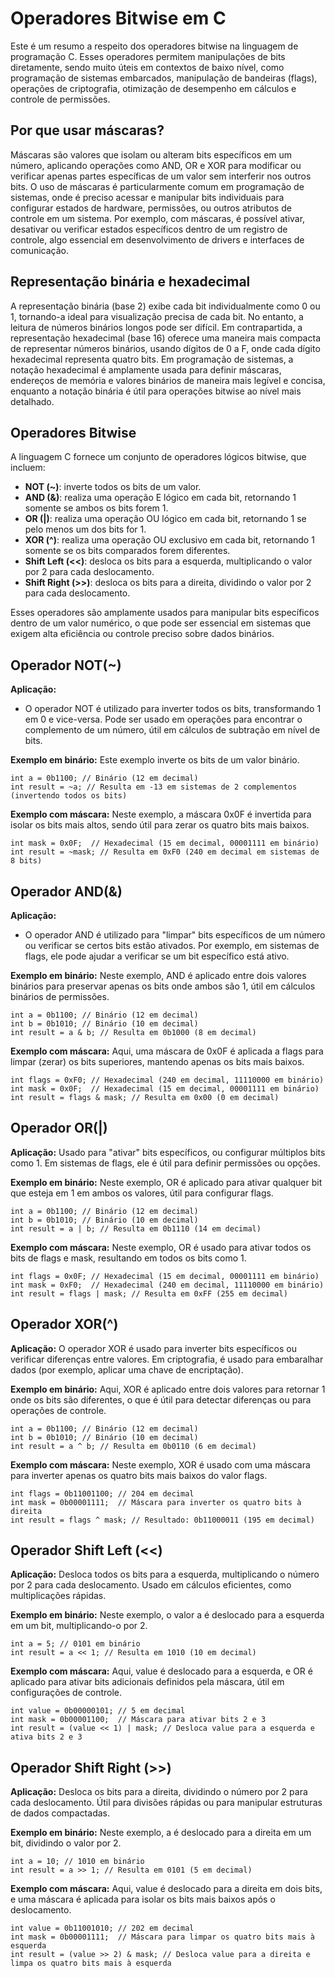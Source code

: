 # Operadores Bitwise em C

Este é um resumo a respeito dos operadores bitwise na linguagem de programação C. Esses operadores permitem manipulações de bits diretamente, sendo muito úteis em contextos de baixo nível, como programação de sistemas embarcados, manipulação de bandeiras (flags), operações de criptografia, otimização de desempenho em cálculos e controle de permissões.

## Por que usar máscaras?

Máscaras são valores que isolam ou alteram bits específicos em um número, aplicando operações como AND, OR e XOR para modificar ou verificar apenas partes específicas de um valor sem interferir nos outros bits. O uso de máscaras é particularmente comum em programação de sistemas, onde é preciso acessar e manipular bits individuais para configurar estados de hardware, permissões, ou outros atributos de controle em um sistema. Por exemplo, com máscaras, é possível ativar, desativar ou verificar estados específicos dentro de um registro de controle, algo essencial em desenvolvimento de drivers e interfaces de comunicação.

## Representação binária e hexadecimal

A representação binária (base 2) exibe cada bit individualmente como 0 ou 1, tornando-a ideal para visualização precisa de cada bit. No entanto, a leitura de números binários longos pode ser difícil. Em contrapartida, a representação hexadecimal (base 16) oferece uma maneira mais compacta de representar números binários, usando dígitos de 0 a F, onde cada dígito hexadecimal representa quatro bits. Em programação de sistemas, a notação hexadecimal é amplamente usada para definir máscaras, endereços de memória e valores binários de maneira mais legível e concisa, enquanto a notação binária é útil para operações bitwise ao nível mais detalhado.

## Operadores Bitwise

A linguagem C fornece um conjunto de operadores lógicos bitwise, que incluem:

- **NOT (~)**: inverte todos os bits de um valor.
- **AND (&)**: realiza uma operação E lógico em cada bit, retornando 1 somente se ambos os bits forem 1.
- **OR (|)**: realiza uma operação OU lógico em cada bit, retornando 1 se pelo menos um dos bits for 1.
- **XOR (^)**: realiza uma operação OU exclusivo em cada bit, retornando 1 somente se os bits comparados forem diferentes.
- **Shift Left (<<)**: desloca os bits para a esquerda, multiplicando o valor por 2 para cada deslocamento.
- **Shift Right (>>)**: desloca os bits para a direita, dividindo o valor por 2 para cada deslocamento.

Esses operadores são amplamente usados para manipular bits específicos dentro de um valor numérico, o que pode ser essencial em sistemas que exigem alta eficiência ou controle preciso sobre dados binários.

## Operador NOT(~)

**Aplicação:**

- O operador NOT é utilizado para inverter todos os bits, transformando 1 em 0 e vice-versa. Pode ser usado em operações para encontrar o complemento de um número, útil em cálculos de subtração em nível de bits.

**Exemplo em binário:**
Este exemplo inverte os bits de um valor binário.

```
int a = 0b1100; // Binário (12 em decimal)
int result = ~a; // Resulta em -13 em sistemas de 2 complementos (invertendo todos os bits)
```

**Exemplo com máscara:**
Neste exemplo, a máscara 0x0F é invertida para isolar os bits mais altos, sendo útil para zerar os quatro bits mais baixos.

```
int mask = 0x0F;  // Hexadecimal (15 em decimal, 00001111 em binário)
int result = ~mask; // Resulta em 0xF0 (240 em decimal em sistemas de 8 bits)
```

## Operador AND(&)

**Aplicação:**

- O operador AND é utilizado para "limpar" bits específicos de um número ou verificar se certos bits estão ativados. Por exemplo, em sistemas de flags, ele pode ajudar a verificar se um bit específico está ativo.

**Exemplo em binário:**
Neste exemplo, AND é aplicado entre dois valores binários para preservar apenas os bits onde ambos são 1, útil em cálculos binários de permissões.

```
int a = 0b1100; // Binário (12 em decimal)
int b = 0b1010; // Binário (10 em decimal)
int result = a & b; // Resulta em 0b1000 (8 em decimal)
```

**Exemplo com máscara:**
Aqui, uma máscara de 0x0F é aplicada a flags para limpar (zerar) os bits superiores, mantendo apenas os bits mais baixos.

```
int flags = 0xF0; // Hexadecimal (240 em decimal, 11110000 em binário)
int mask = 0x0F;  // Hexadecimal (15 em decimal, 00001111 em binário)
int result = flags & mask; // Resulta em 0x00 (0 em decimal)
```

## Operador OR(|)

**Aplicação:**
Usado para "ativar" bits específicos, ou configurar múltiplos bits como 1. Em sistemas de flags, ele é útil para definir permissões ou opções.

**Exemplo em binário:**
Neste exemplo, OR é aplicado para ativar qualquer bit que esteja em 1 em ambos os valores, útil para configurar flags.

```
int a = 0b1100; // Binário (12 em decimal)
int b = 0b1010; // Binário (10 em decimal)
int result = a | b; // Resulta em 0b1110 (14 em decimal)
```

**Exemplo com máscara:**
Neste exemplo, OR é usado para ativar todos os bits de flags e mask, resultando em todos os bits como 1.

```
int flags = 0x0F; // Hexadecimal (15 em decimal, 00001111 em binário)
int mask = 0xF0;  // Hexadecimal (240 em decimal, 11110000 em binário)
int result = flags | mask; // Resulta em 0xFF (255 em decimal)
```

## Operador XOR(^)

**Aplicação:**
O operador XOR é usado para inverter bits específicos ou verificar diferenças entre valores. Em criptografia, é usado para embaralhar dados (por exemplo, aplicar uma chave de encriptação).

**Exemplo em binário:**
Aqui, XOR é aplicado entre dois valores para retornar 1 onde os bits são diferentes, o que é útil para detectar diferenças ou para operações de controle.

```
int a = 0b1100; // Binário (12 em decimal)
int b = 0b1010; // Binário (10 em decimal)
int result = a ^ b; // Resulta em 0b0110 (6 em decimal)
```

**Exemplo com máscara:**
Neste exemplo, XOR é usado com uma máscara para inverter apenas os quatro bits mais baixos do valor flags.

```
int flags = 0b11001100; // 204 em decimal
int mask = 0b00001111;  // Máscara para inverter os quatro bits à direita
int result = flags ^ mask; // Resultado: 0b11000011 (195 em decimal)
```

## Operador Shift Left (<<)

**Aplicação:**
Desloca todos os bits para a esquerda, multiplicando o número por 2 para cada deslocamento. Usado em cálculos eficientes, como multiplicações rápidas.

**Exemplo em binário:**
Neste exemplo, o valor a é deslocado para a esquerda em um bit, multiplicando-o por 2.

```
int a = 5; // 0101 em binário
int result = a << 1; // Resulta em 1010 (10 em decimal)
```

**Exemplo com máscara:**
Aqui, value é deslocado para a esquerda, e OR é aplicado para ativar bits adicionais definidos pela máscara, útil em configurações de controle.

```
int value = 0b00000101; // 5 em decimal
int mask = 0b00001100;  // Máscara para ativar bits 2 e 3
int result = (value << 1) | mask; // Desloca value para a esquerda e ativa bits 2 e 3
```

## Operador Shift Right (>>)

**Aplicação:**
Desloca os bits para a direita, dividindo o número por 2 para cada deslocamento. Útil para divisões rápidas ou para manipular estruturas de dados compactadas.

**Exemplo em binário:**
Neste exemplo, a é deslocado para a direita em um bit, dividindo o valor por 2.

```
int a = 10; // 1010 em binário
int result = a >> 1; // Resulta em 0101 (5 em decimal)
```

**Exemplo com máscara:**
Aqui, value é deslocado para a direita em dois bits, e uma máscara é aplicada para isolar os bits mais baixos após o deslocamento.

```
int value = 0b11001010; // 202 em decimal
int mask = 0b00001111;  // Máscara para limpar os quatro bits mais à esquerda
int result = (value >> 2) & mask; // Desloca value para a direita e limpa os quatro bits mais à esquerda
```
